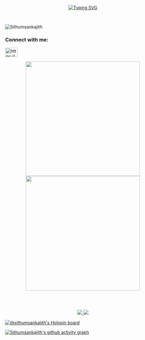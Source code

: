 <p align="center">
<a href="https://git.io/typing-svg"><img src="https://readme-typing-svg.demolab.com?font=Fira+Code&pause=1000&color=3566E6&width=435&lines=%F0%9F%91%8B+Hi+there!+I'm+Sithum+Sankajith;%F0%9F%8C%9F+I+love+building+softwares.;%F0%9F%92%A1+Undergraduate+student+at+NSBM.;%F0%9F%9A%80+Let's+connect+and+collaborate!;%F0%9F%93%AB+  +  +077+55+24+461" alt="Typing SVG" />
</a>
</p>
<br>

<p align="left"> <img src="https://komarev.com/ghpvc/?username=Sithumsankajith&label=Profile%20views&color=0e75b6&style=flat" alt="Sithumsankajith" /> </p>

<h3 align="left">Connect with me:</h3>
<p align="left">
<a href="https://www.linkedin.com/in/sithum-sankajith" target="blank"><img align="center" src="https://raw.githubusercontent.com/rahuldkjain/github-profile-readme-generator/master/src/images/icons/Social/linked-in-alt.svg" alt="https://www.linkedin.com/in/chathuranga-senarathne-ba8670210" height="30" width="40" /></a>
</p>

<div align="center">
  
  <img width="370px" src="https://github-readme-stats.vercel.app/api?username=Sithumsankajith&custom_title=Sithum's+Github+Stats&show_icons=true&hide_border=true&count_private=true&bg_color=00000000&title_color=58a6fe&text_color=878787&icon_color=58a6fe&cache_seconds=1800" />
  <img width="370px" src="https://github-readme-streak-stats.herokuapp.com/?user=Sithumsankajith&background=00000000&hide_border=true&stroke=878787&ring=4c8ed9&fire=4c8ed9&currStreakNum=878787&sideNums=878787&currStreakLabel=878787&sideLabels=878787&dates=878787" />
</div>

<br></br>



<p align="center">
  <a href="https://skillicons.dev">
    <img src="https://skillicons.dev/icons?i=react,vite,vue,angular,flutter,dart,kotlin,materialui,css,sass,tailwind,javascript,nodejs,typescript,python,mysql,mongodb,firebase,gcp,docker,kubernetes,azure,aws,cloudflare,netlify,heroku,postman,appwrite,atom,rust" />
  </a>
    <a href="https://skillicons.dev">
    <img src="https://skillicons.dev/icons?i=github,githubactions,git,stackoverflow,devto,bots,vscode,idea,figma" />
  </a>
</p>

[![@sithumsankajith's Holopin board](https://holopin.me/sithumsankajith)](https://holopin.io/@sithumsankajith)


[![Sithumsankajith's github activity graph](https://github-readme-activity-graph.vercel.app/graph?username=Sithumsankajith&bg_color=0d1117&color=878787&line=4c8ed9&point=878787&area=true&hide_border=true)](https://github.com/Sithumsankajith/github-readme-activity-graph)





